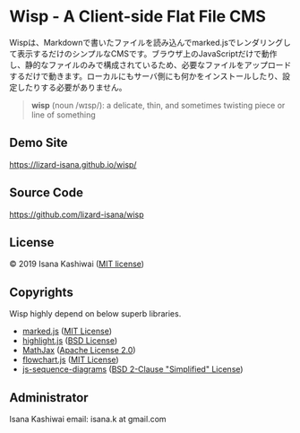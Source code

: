 # Wisp - A Client-side Flat File CMS

Wispは、Markdownで書いたファイルを読み込んでmarked.jsでレンダリングして表示するだけのシンプルなCMSです。ブラウザ上のJavaScriptだけで動作し、静的なファイルのみで構成されているため、必要なファイルをアップロードするだけで動きます。ローカルにもサーバ側にも何かをインストールしたり、設定したりする必要がありません。

> **wisp** (noun /wɪsp/):
> a delicate, thin, and sometimes twisting piece or line of something

## Demo Site
https://lizard-isana.github.io/wisp/

## Source Code
https://github.com/lizard-isana/wisp

## License
&copy; 2019 Isana Kashiwai ([MIT license](https://github.com/lizard-isana/wisp/blob/master/LICENSE))

## Copyrights
Wisp highly depend on below superb libraries.
- [marked.js]( https://marked.js.org/ ) ([MIT License]( https://github.com/markedjs/marked/blob/master/LICENSE.md ))
- [highlight.js]( https://highlightjs.org/ ) ([BSD License]( https://github.com/highlightjs/highlight.js/blob/master/LICENSE ))
- [MathJax]( https://www.mathjax.org/ ) ([Apache License 2.0]( https://github.com/mathjax/MathJax/blob/master/LICENSE ))
- [flowchart.js]( https://flowchart.js.org/ ) ([MIT License]( https://github.com/adrai/flowchart.js/blob/master/license ))
- [js-sequence-diagrams]( https://bramp.github.io/js-sequence-diagrams/ ) ([BSD 2-Clause "Simplified" License]( https://github.com/bramp/js-sequence-diagrams/blob/master/LICENCE ))

## Administrator
Isana Kashiwai
email: isana.k at gmail.com


